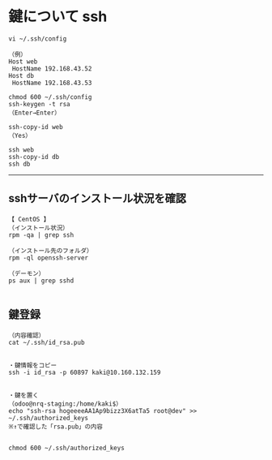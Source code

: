 # 鍵について  ssh

```
vi ~/.ssh/config

（例）
Host web
 HostName 192.168.43.52
Host db
 HostName 192.168.43.53
```
```
chmod 600 ~/.ssh/config
ssh-keygen -t rsa
（Enter→Enter）

ssh-copy-id web
（Yes）

ssh web
ssh-copy-id db
ssh db
```

_________________________________________________

## sshサーバのインストール状況を確認
```
【 CentOS 】
（インストール状況）
rpm -qa | grep ssh

（インストール先のフォルダ）
rpm -ql openssh-server

（デーモン）
ps aux | grep sshd


```


## 鍵登録
```
（内容確認）
cat ~/.ssh/id_rsa.pub


・鍵情報をコピー
ssh -i id_rsa -p 60897 kaki@10.160.132.159 


・鍵を置く
（odoo@nrq-staging:/home/kaki$）
echo "ssh-rsa hogeeeeAA1Ap9bizz3X6atTa5 root@dev" >> ~/.ssh/authorized_keys 
※↑で確認した「rsa.pub」の内容


chmod 600 ~/.ssh/authorized_keys
```
